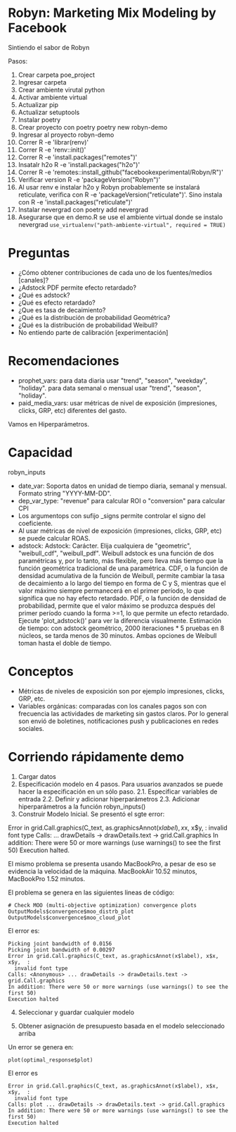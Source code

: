 # Robyn: Marketing Mix Modeling by Facebook

Sintiendo el sabor de Robyn

Pasos:

1. Crear carpeta poe_project
2. Ingresar carpeta
3. Crear ambiente virutal python
4. Activar ambiente virtual
5. Actualizar pip
6. Actualizar setuptools
7. Instalar poetry
8. Crear proyecto con poetry poetry new robyn-demo
9. Ingresar al proyecto robyn-demo
10. Correr R -e 'librar(renv)'
11. Correr R -e 'renv::init()'
12. Correr R -e 'install.packages("remotes")'
13. Insatalr h2o R -e 'install.packages("h2o")'
13. Correr R -e 'remotes::install_github("facebookexperimental/Robyn/R")'
14. Verificar version R -e 'packageVersion("Robyn")'
15. Al usar renv e instalar h2o y Robyn probablemente se instalará reticulate, verifica con R -e 'packageVersion("reticulate")'. Sino instala con R -e 'install.packages("reticulate")'
16. Instalar nevergrad con poetry add nevergrad
17. Asegurarse que en demo.R se use el ambiente virtual donde se instalo nevergrad `use_virtualenv("path-ambiente-virtual", required = TRUE)`

# Preguntas

- ¿Cómo obtener contribuciones de cada uno de los fuentes/medios [canales]?
- ¿Adstock PDF permite efecto retardado?
- ¿Qué es  adstock?
- ¿Qué es efecto retardado?
- ¿Que es tasa de decaimiento?
- ¿Qué es la distribución de probabilidad Geométrica?
- ¿Qué es la distribución de probabilidad Weibull?
- No entiendo parte de calibración [experimentación]


# Recomendaciones

- prophet_vars: para data diaria usar "trend", "season", "weekday", "holiday". para data semanal o mensual usar "trend", "season", "holiday".
- paid_media_vars: usar métricas de nivel de exposición (impresiones, clicks, GRP, etc) diferentes del gasto.

Vamos en Hiperparámetros.


# Capacidad

robyn_inputs

- date_var:  Soporta datos en unidad de tiempo diaria, semanal y mensual. Formato string "YYYY-MM-DD".
- dep_var_type: "revenue" para calcular ROI o "conversion" para calcular CPI
- Los argumentops con sufijo _signs permite controlar el signo del coeficiente.
- Al usar métricas de nivel de exposición (impresiones, clicks, GRP, etc) se puede calcular ROAS.
- adstock: Adstock: Carácter. Elija cualquiera de "geometric", "weibull_cdf", "weibull_pdf". Weibull adstock es una función de dos paramétricas y, por lo tanto, más flexible, pero lleva más tiempo que la función geométrica tradicional de una paramétrica. CDF, o la función de densidad acumulativa de la función de Weibull, permite cambiar la tasa de decaimiento a lo largo del tiempo en forma de C y S, mientras que el valor máximo siempre permanecerá en el primer período, lo que significa que no hay efecto retardado. PDF, o la función de densidad de probabilidad, permite que el valor máximo se produzca después del primer período cuando la forma >=1, lo que permite un efecto retardado. Ejecute 'plot_adstock()' para ver la diferencia visualmente. Estimación de tiempo: con adstock geométrico, 2000 iteraciones * 5 pruebas en 8 núcleos, se tarda menos de 30 minutos. Ambas opciones de Weibull toman hasta el doble de tiempo.

# Conceptos

- Métricas de niveles de exposición son por ejemplo impresiones, clicks, GRP, etc.
- Variables orgánicas: comparadas con los canales pagos son con frecuencia las actividades de marketing sin gastos claros. Por lo general son envió de boletines, notificaciones push y publicaciones en redes sociales.

# Corriendo rápidamente demo

1. Cargar datos
2. Especificación modelo en 4 pasos. Para usuarios avanzados se puede hacer la especificación en un sólo paso.
 2.1. Especificar variables de entrada
 2.2. Definir y adicionar hiperparámetros
 2.3. Adicionar hiperparámetros a la función robyn_inputs()
3. Construir Modelo Inicial. Se presentó el sgte error:

Error in grid.Call.graphics(C_text, as.graphicsAnnot(x$label), x$x, x$y,  : 
  invalid font type
Calls: <Anonymous> ... drawDetails -> drawDetails.text -> grid.Call.graphics
In addition: There were 50 or more warnings (use warnings() to see the first 50)
Execution halted.


El mismo problema se presenta usando MacBookPro, a pesar de eso se evidencia la velocidad de la máquina. MacBookAir 10.52 minutos, MacBookPro 1.52 minutos.

El problema se genera en las siguientes lineas de código:


```
# Check MOO (multi-objective optimization) convergence plots
OutputModels$convergence$moo_distrb_plot
OutputModels$convergence$moo_cloud_plot
```

El error es:

```
Picking joint bandwidth of 0.0156
Picking joint bandwidth of 0.00297
Error in grid.Call.graphics(C_text, as.graphicsAnnot(x$label), x$x, x$y,  : 
  invalid font type
Calls: <Anonymous> ... drawDetails -> drawDetails.text -> grid.Call.graphics
In addition: There were 50 or more warnings (use warnings() to see the first 50)
Execution halted
```

4. Seleccionar y guardar cualquier modelo

5. Obtener asignación de presupuesto basada en el modelo seleccionado arriba

Un error se genera en:

```
plot(optimal_response$plot)
```

El error es

```
Error in grid.Call.graphics(C_text, as.graphicsAnnot(x$label), x$x, x$y,  : 
  invalid font type
Calls: plot ... drawDetails -> drawDetails.text -> grid.Call.graphics
In addition: There were 50 or more warnings (use warnings() to see the first 50)
Execution halted
```